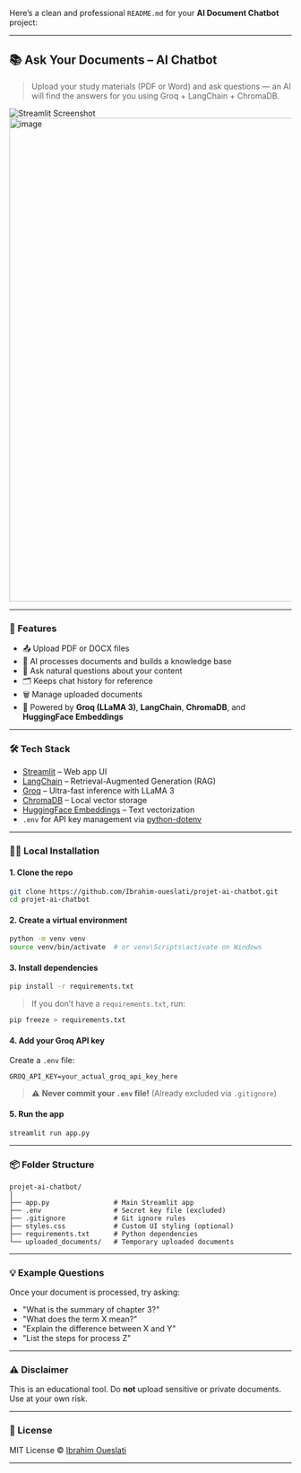 Here’s a clean and professional `README.md` for your **AI Document Chatbot** project:

---

## 📚 Ask Your Documents – AI Chatbot

> Upload your study materials (PDF or Word) and ask questions — an AI will find the answers for you using Groq + LangChain + ChromaDB.

![Streamlit Screenshot](https://placehold.co/1000x400?text=Screenshot+Preview) 
<img width="1281" height="863" alt="image" src="https://github.com/user-attachments/assets/de6a1624-594f-4565-b597-0dad802a1c08" />


---

### 🚀 Features

* 📤 Upload PDF or DOCX files
* 🧠 AI processes documents and builds a knowledge base
* 💬 Ask natural questions about your content
* 🗂️ Keeps chat history for reference
* 🗑️ Manage uploaded documents
* 🤖 Powered by **Groq (LLaMA 3)**, **LangChain**, **ChromaDB**, and **HuggingFace Embeddings**

---

### 🛠️ Tech Stack

* [Streamlit](https://streamlit.io/) – Web app UI
* [LangChain](https://www.langchain.com/) – Retrieval-Augmented Generation (RAG)
* [Groq](https://groq.com/) – Ultra-fast inference with LLaMA 3
* [ChromaDB](https://www.trychroma.com/) – Local vector storage
* [HuggingFace Embeddings](https://huggingface.co/) – Text vectorization
* `.env` for API key management via [python-dotenv](https://github.com/theskumar/python-dotenv)

---

### 🧑‍💻 Local Installation

#### 1. **Clone the repo**

```bash
git clone https://github.com/Ibrahim-oueslati/projet-ai-chatbot.git
cd projet-ai-chatbot
```

#### 2. **Create a virtual environment**

```bash
python -m venv venv
source venv/bin/activate  # or venv\Scripts\activate on Windows
```

#### 3. **Install dependencies**

```bash
pip install -r requirements.txt
```

> If you don’t have a `requirements.txt`, run:

```bash
pip freeze > requirements.txt
```

#### 4. **Add your Groq API key**

Create a `.env` file:

```env
GROQ_API_KEY=your_actual_groq_api_key_here
```

> ⚠️ **Never commit your `.env` file!** (Already excluded via `.gitignore`)

#### 5. **Run the app**

```bash
streamlit run app.py
```

---

### 📦 Folder Structure

```
projet-ai-chatbot/
│
├── app.py                # Main Streamlit app
├── .env                  # Secret key file (excluded)
├── .gitignore            # Git ignore rules
├── styles.css            # Custom UI styling (optional)
├── requirements.txt      # Python dependencies
└── uploaded_documents/   # Temporary uploaded documents
```

---

### 💡 Example Questions

Once your document is processed, try asking:

* "What is the summary of chapter 3?"
* "What does the term X mean?"
* "Explain the difference between X and Y"
* "List the steps for process Z"

---

### ⚠️ Disclaimer

This is an educational tool. Do **not** upload sensitive or private documents. Use at your own risk.

---

### 📄 License

MIT License © [Ibrahim Oueslati](https://github.com/Ibrahim-oueslati)

---

